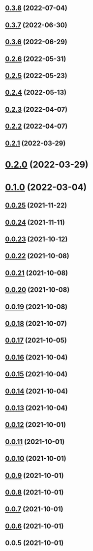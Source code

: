 ## [0.3.8](https://github.com/macramejs/macrame/compare/v0.3.7...v0.3.8) (2022-07-04)



## [0.3.7](https://github.com/macramejs/macrame/compare/v0.3.6...v0.3.7) (2022-06-30)



## [0.3.6](https://github.com/macramejs/macrame/compare/v0.2.6...v0.3.6) (2022-06-29)



## [0.2.6](https://github.com/macramejs/macrame/compare/v0.2.5...v0.2.6) (2022-05-31)



## [0.2.5](https://github.com/macramejs/macrame/compare/v0.2.4...v0.2.5) (2022-05-23)



## [0.2.4](https://github.com/macramejs/macrame/compare/v0.2.3...v0.2.4) (2022-05-13)



## [0.2.3](https://github.com/macramejs/macrame/compare/v0.2.2...v0.2.3) (2022-04-07)



## [0.2.2](https://github.com/macramejs/macrame/compare/v0.2.1...v0.2.2) (2022-04-07)



## [0.2.1](https://github.com/macramejs/macrame/compare/v0.2.0...v0.2.1) (2022-03-29)



# [0.2.0](https://github.com/macramejs/macrame/compare/v0.1.0...v0.2.0) (2022-03-29)



# [0.1.0](https://github.com/macramejs/macrame/compare/v0.0.25...v0.1.0) (2022-03-04)



## [0.0.25](https://github.com/macramejs/macrame/compare/v0.0.24...v0.0.25) (2021-11-22)



## [0.0.24](https://github.com/macramejs/macrame/compare/v0.0.23...v0.0.24) (2021-11-11)



## [0.0.23](https://github.com/macramejs/macrame/compare/v0.0.22...v0.0.23) (2021-10-12)



## [0.0.22](https://github.com/macramejs/macrame/compare/v0.0.21...v0.0.22) (2021-10-08)



## [0.0.21](https://github.com/macramejs/macrame/compare/v0.0.20...v0.0.21) (2021-10-08)



## [0.0.20](https://github.com/macramejs/macrame/compare/v0.0.19...v0.0.20) (2021-10-08)



## [0.0.19](https://github.com/macramejs/macrame/compare/v0.0.18...v0.0.19) (2021-10-08)



## [0.0.18](https://github.com/macramejs/macrame/compare/v0.0.17...v0.0.18) (2021-10-07)



## [0.0.17](https://github.com/macramejs/macrame/compare/v0.0.16...v0.0.17) (2021-10-05)



## [0.0.16](https://github.com/macramejs/macrame/compare/v0.0.15...v0.0.16) (2021-10-04)



## [0.0.15](https://github.com/macramejs/macrame/compare/v0.0.14...v0.0.15) (2021-10-04)



## [0.0.14](https://github.com/macramejs/macrame/compare/v0.0.13...v0.0.14) (2021-10-04)



## [0.0.13](https://github.com/macramejs/macrame/compare/v0.0.12...v0.0.13) (2021-10-04)



## [0.0.12](https://github.com/macramejs/macrame/compare/v0.0.11...v0.0.12) (2021-10-01)



## [0.0.11](https://github.com/macramejs/macrame/compare/v0.0.10...v0.0.11) (2021-10-01)



## [0.0.10](https://github.com/macramejs/macrame/compare/v0.0.9...v0.0.10) (2021-10-01)



## [0.0.9](https://github.com/macramejs/macrame/compare/v0.0.8...v0.0.9) (2021-10-01)



## [0.0.8](https://github.com/macramejs/macrame/compare/v0.0.7...v0.0.8) (2021-10-01)



## [0.0.7](https://github.com/macramejs/macrame/compare/v0.0.6...v0.0.7) (2021-10-01)



## [0.0.6](https://github.com/macramejs/macrame/compare/v0.0.5...v0.0.6) (2021-10-01)



## 0.0.5 (2021-10-01)




